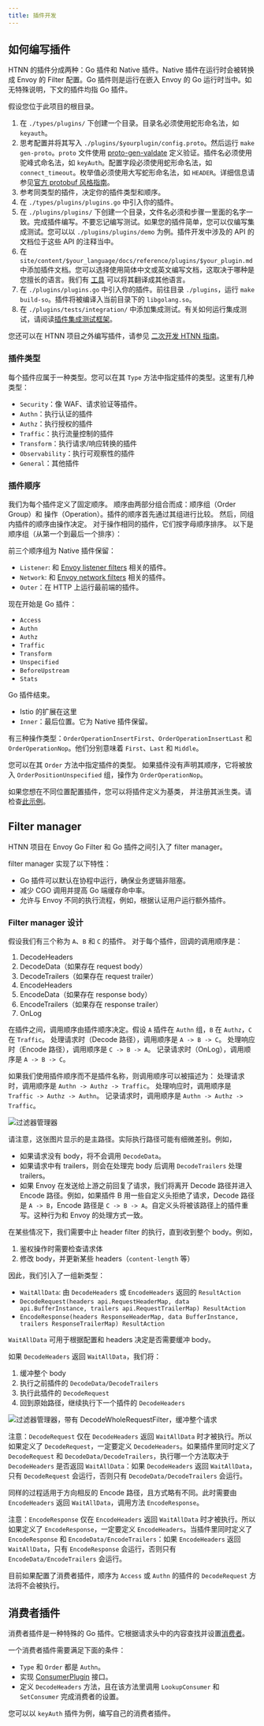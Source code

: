 ```yaml
---
title: 插件开发
---
```


## 如何编写插件

HTNN 的插件分成两种：Go 插件和 Native 插件。Native 插件在运行时会被转换成 Envoy 的 Filter 配置。Go 插件则是运行在嵌入 Envoy 的 Go 运行时当中。如无特殊说明，下文的插件均指 Go 插件。

假设您位于此项目的根目录。

1. 在 `./types/plugins/` 下创建一个目录。目录名必须使用蛇形命名法，如 `keyauth`。
2. 思考配置并将其写入 `./plugins/$yourplugin/config.proto`。然后运行 `make gen-proto`。`proto` 文件使用 [proto-gen-valdate](https://github.com/bufbuild/protoc-gen-validate?tab=readme-ov-file#constraint-rules) 定义验证。插件名必须使用驼峰式命名法，如 `keyAuth`。配置字段必须使用蛇形命名法，如 `connect_timeout`。枚举值必须使用大写蛇形命名法，如 `HEADER`。详细信息请参见[官方 protobuf 风格指南](https://protobuf.dev/programming-guides/style/)。
3. 参考同类型的插件，决定你的插件类型和顺序。
4. 在 `./types/plugins/plugins.go` 中引入你的插件。
5. 在 `./plugins/plugins/` 下创建一个目录，文件名必须和步骤一里面的名字一致。完成插件编写。不要忘记编写测试。如果您的插件简单，您可以仅编写集成测试。您可以以 `./plugins/plugins/demo` 为例。插件开发中涉及的 API 的文档位于这些 API 的注释当中。
6. 在 `site/content/$your_language/docs/reference/plugins/$your_plugin.md` 中添加插件文档。您可以选择使用简体中文或英文编写文档，这取决于哪种是您擅长的语言。我们有 [工具](https://github.com/mosn/htnn/tree/main/site#cmdtranslator) 可以将其翻译成其他语言。
7. 在 `./plugins/plugins.go` 中引入你的插件。前往目录 `./plugins`，运行 `make build-so`。插件将被编译入当前目录下的 `libgolang.so`。
8. 在 `./plugins/tests/integration/` 中添加集成测试。有关如何运行集成测试，请阅读[插件集成测试框架](./plugin_integration_test_framework.md)。

您还可以在 HTNN 项目之外编写插件，请参见 [二次开发 HTNN 指南](./get_involved.md)。

### 插件类型

每个插件应属于一种类型。您可以在其 `Type` 方法中指定插件的类型。这里有几种类型：

* `Security`：像 WAF、请求验证等插件。
* `Authn`：执行认证的插件
* `Authz`：执行授权的插件
* `Traffic`：执行流量控制的插件
* `Transform`：执行请求/响应转换的插件
* `Observability`：执行可观察性的插件
* `General`：其他插件

### 插件顺序

我们为每个插件定义了固定顺序。
顺序由两部分组合而成：顺序组（Order Group）和 操作（Operation）。插件的顺序首先通过其组进行比较。
然后，同组内插件的顺序由操作决定。
对于操作相同的插件，它们按字母顺序排序。
以下是顺序组（从第一个到最后一个排序）：

前三个顺序组为 Native 插件保留：

* `Listener`: 和 [Envoy listener filters](https://www.envoyproxy.io/docs/envoy/latest/configuration/listeners/listener_filters/listener_filters) 相关的插件。
* `Network`: 和 [Envoy network filters](https://www.envoyproxy.io/docs/envoy/latest/configuration/listeners/network_filters/network_filters) 相关的插件。
* `Outer`：在 HTTP 上运行最前端的插件。

现在开始是 Go 插件：

* `Access`
* `Authn`
* `Authz`
* `Traffic`
* `Transform`
* `Unspecified`
* `BeforeUpstream`
* `Stats`

Go 插件结束。

* Istio 的扩展在这里
* `Inner`：最后位置。它为 Native 插件保留。

有三种操作类型：`OrderOperationInsertFirst`、`OrderOperationInsertLast` 和 `OrderOperationNop`。他们分别意味着 `First`、`Last` 和 `Middle`。

您可以在其 `Order` 方法中指定插件的类型。
如果插件没有声明其顺序，它将被放入 `OrderPositionUnspecified` 组，操作为 `OrderOperationNop`。

如果您想在不同位置配置插件，您可以将插件定义为基类，
并注册其派生类。请检查[此示例](https://github.com/mosn/htnn/blob/main/api/pkg/plugins/plugins_test.go)。

## Filter manager

HTNN 项目在 Envoy Go Filter 和 Go 插件之间引入了 filter manager。

filter manager 实现了以下特性：

* Go 插件可以默认在协程中运行，确保业务逻辑非阻塞。
* 减少 CGO 调用并提高 Go 端缓存命中率。
* 允许与 Envoy 不同的执行流程，例如，根据认证用户运行额外插件。

### Filter manager 设计

假设我们有三个称为 `A`、`B` 和 `C` 的插件。
对于每个插件，回调的调用顺序是：

1. DecodeHeaders
2. DecodeData（如果存在 request body）
3. DecodeTrailers（如果存在 request trailer）
4. EncodeHeaders
5. EncodeData（如果存在 response body）
6. EncodeTrailers（如果存在 response trailer）
7. OnLog

在插件之间，调用顺序由插件顺序决定。假设 `A` 插件在 `Authn` 组，`B` 在 `Authz`，`C` 在 `Traffic`。
处理请求时（Decode 路径），调用顺序是 `A -> B -> C`。
处理响应时（Encode 路径），调用顺序是 `C -> B -> A`。
记录请求时（OnLog），调用顺序是 `A -> B -> C`。

如果我们使用插件顺序而不是插件名称，则调用顺序可以被描述为：
处理请求时，调用顺序是 `Authn -> Authz -> Traffic`。
处理响应时，调用顺序是 `Traffic -> Authz -> Authn`。
记录请求时，调用顺序是 `Authn -> Authz -> Traffic`。

![过滤器管理器](/images/filtermanager_main_path.jpg)

请注意，这张图片显示的是主路径。实际执行路径可能有细微差别。例如，

* 如果请求没有 body，将不会调用 `DecodeData`。
* 如果请求中有 trailers，则会在处理完 body 后调用 `DecodeTrailers` 处理 trailers。
* 如果 Envoy 在发送给上游之前回复了请求，我们将离开 Decode 路径并进入 Encode 路径。例如，如果插件 B 用一些自定义头拒绝了请求，Decode 路径是 `A -> B`，Encode 路径是 `C -> B -> A`。自定义头将被该路径上的插件重写。这种行为和 Envoy 的处理方式一致。

在某些情况下，我们需要中止 header filter 的执行，直到收到整个 body。例如，

1. 鉴权操作时需要检查请求体
2. 修改 body，并更新某些 headers（`content-length` 等）

因此，我们引入了一组新类型：

* `WaitAllData`: 由 `DecodeHeaders` 或 `EncodeHeaders` 返回的 `ResultAction`
* `DecodeRequest(headers api.RequestHeaderMap, data api.BufferInstance, trailers api.RequestTrailerMap) ResultAction`
* `EncodeResponse(headers ResponseHeaderMap, data BufferInstance, trailers ResponseTrailerMap) ResultAction`

`WaitAllData` 可用于根据配置和 headers 决定是否需要缓冲 body。

如果 `DecodeHeaders` 返回 `WaitAllData`，我们将：

1. 缓冲整个 body
2. 执行之前插件的 `DecodeData/DecodeTrailers`
3. 执行此插件的 `DecodeRequest`
4. 回到原始路径，继续执行下一个插件的 `DecodeHeaders`

![过滤器管理器，带有 DecodeWholeRequestFilter，缓冲整个请求](/images/filtermanager_sub_path.jpg)

注意：`DecodeRequest` 仅在 `DecodeHeaders` 返回 `WaitAllData` 时才被执行。所以如果定义了 `DecodeRequest`，一定要定义 `DecodeHeaders`。如果插件里同时定义了 `DecodeRequest` 和 `DecodeData/DecodeTrailers`，执行哪一个方法取决于 `DecodeHeaders` 是否返回 `WaitAllData`：如果 `DecodeHeaders` 返回 `WaitAllData`，只有 `DecodeRequest` 会运行，否则只有 `DecodeData/DecodeTrailers` 会运行。

同样的过程适用于方向相反的 Encode 路径，且方式略有不同。此时需要由 `EncodeHeaders` 返回 `WaitAllData`，调用方法 `EncodeResponse`。

注意：`EncodeResponse` 仅在 `EncodeHeaders` 返回 `WaitAllData` 时才被执行。所以如果定义了 `EncodeResponse`，一定要定义 `EncodeHeaders`。当插件里同时定义了 `EncodeResponse` 和 `EncodeData/EncodeTrailers`：如果 `EncodeHeaders` 返回 `WaitAllData`，只有 `EncodeResponse` 会运行，否则只有 `EncodeData/EncodeTrailers` 会运行。

目前如果配置了消费者插件，顺序为 `Access` 或 `Authn` 的插件的 `DecodeRequest` 方法将不会被执行。

## 消费者插件

消费者插件是一种特殊的 Go 插件。它根据请求头中的内容查找并设置[消费者](../concept/consumer.md)。

一个消费者插件需要满足下面的条件：

* `Type` 和 `Order` 都是 `Authn`。
* 实现 [ConsumerPlugin](https://pkg.go.dev/mosn.io/htnn/pkg/plugins#ConsumerPlugin) 接口。
* 定义 `DecodeHeaders` 方法，且在该方法里调用 `LookupConsumer` 和 `SetConsumer` 完成消费者的设置。

您可以以 `keyAuth` 插件为例，编写自己的消费者插件。
